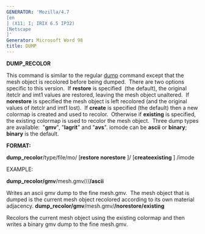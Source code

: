 ```yaml
---
GENERATOR: 'Mozilla/4.7 
[en
] (X11; I; IRIX 6.5 IP32) 
[Netscape
]'
Generator: Microsoft Word 98
title: DUMP
---
```


**DUMP\_RECOLOR**

This command is similar to the regular [dump](DUMP2.md) command except
that the mesh object is recolored before being dumped.  There are two
options specific to this version.  If **restore** is specified  (the
default), the original itetclr and imt1 values are restored, leaving the
mesh object unaltered.  If **norestore** is specified the mesh object is
left recolored (and the original values of itetclr and imt1 lost).  If
**create** is specified (the default) then a new colormap is created and
used to recolor.  Otherwise if **existing** is specified, the existing
colormap is used to recolor the mesh object.  Three dump types are
available:  "**gmv**", "**lagrit**" and "**avs**". iomode can be
**ascii** or **binary**; **binary** is the default.

**FORMAT:**

 **dump\_recolor**/type/file/mo/
[**restore
 norestore**
]/
[**createexisting**
] /imode

EXAMPLE:

 **dump\_recolor/gmv**/mesh.gmv///**/ascii**

 Writes an ascii gmv dump to the fine mesh.gmv.  The mesh object that
 is dumped is the current mesh object recolored according to its own
 material adjacency.
 **dump\_recolor/gmv**/mesh.gmv/**/norestore/existing**

 Recolors the current mesh object using the existing colormap and then
 writes a binary gmv dump to the fine mesh.gmv.



